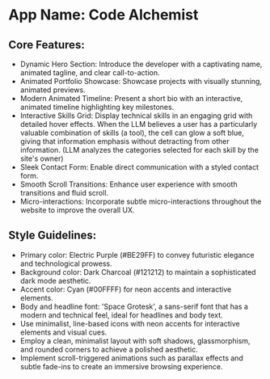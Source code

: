 # **App Name**: Code Alchemist

## Core Features:

- Dynamic Hero Section: Introduce the developer with a captivating name, animated tagline, and clear call-to-action.
- Animated Portfolio Showcase: Showcase projects with visually stunning, animated previews.
- Modern Animated Timeline: Present a short bio with an interactive, animated timeline highlighting key milestones.
- Interactive Skills Grid: Display technical skills in an engaging grid with detailed hover effects. When the LLM believes a user has a particularly valuable combination of skills (a tool), the cell can glow a soft blue, giving that information emphasis without detracting from other information. (LLM analyzes the categories selected for each skill by the site's owner)
- Sleek Contact Form: Enable direct communication with a styled contact form.
- Smooth Scroll Transitions: Enhance user experience with smooth transitions and fluid scroll.
- Micro-interactions: Incorporate subtle micro-interactions throughout the website to improve the overall UX.

## Style Guidelines:

- Primary color: Electric Purple (#BE29FF) to convey futuristic elegance and technological prowess.
- Background color: Dark Charcoal (#121212) to maintain a sophisticated dark mode aesthetic.
- Accent color: Cyan (#00FFFF) for neon accents and interactive elements.
- Body and headline font: 'Space Grotesk', a sans-serif font that has a modern and technical feel, ideal for headlines and body text.
- Use minimalist, line-based icons with neon accents for interactive elements and visual cues.
- Employ a clean, minimalist layout with soft shadows, glassmorphism, and rounded corners to achieve a polished aesthetic.
- Implement scroll-triggered animations such as parallax effects and subtle fade-ins to create an immersive browsing experience.
